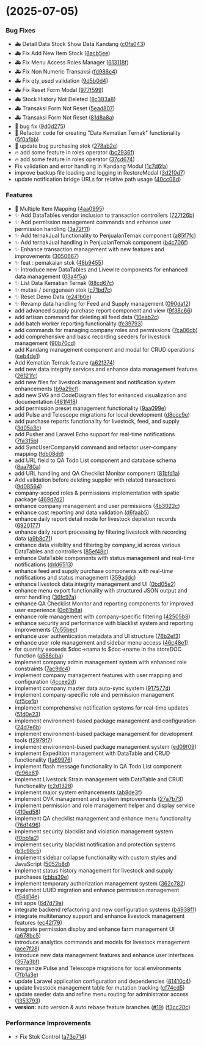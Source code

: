 #  (2025-07-05)


### Bug Fixes

* :ambulance: Detail Data Stock Show Data Kandang ([c0fa043](https://github.com/synard1/ximopet/commit/c0fa0430c00d0fd9a30612808f2aa00aabc7439e))
* :ambulance: Fix Add New Item Stock ([8acb5ee](https://github.com/synard1/ximopet/commit/8acb5ee4cce1ce43bd914c53de1eaf9331f8f8ac))
* :ambulance: Fix Menu Access Roles Manager ([613118f](https://github.com/synard1/ximopet/commit/613118f1b60cf84f7038c66ddd6039290a3da1f0))
* :ambulance: Fix Non Numeric Transaksi ([fd986c4](https://github.com/synard1/ximopet/commit/fd986c454a2a62a5c74c7c0cd45d40ab0fe002a5))
* :ambulance: Fix qty_used validation ([9d5b0d4](https://github.com/synard1/ximopet/commit/9d5b0d44fa1692496cf94e0250ceb54b3818bfd9))
* :ambulance: Fix Reset Form Modal ([977f599](https://github.com/synard1/ximopet/commit/977f599b6ca0d012c72554bf48a8e2e7f82fd211))
* :ambulance: Stock History Not Deleted ([8c383a8](https://github.com/synard1/ximopet/commit/8c383a81fd3647c02be9465347a33a182483fbf9))
* :ambulance: Transaksi Form Not Reset ([5ead807](https://github.com/synard1/ximopet/commit/5ead8074659eb206e2c084121bcbe0352a37bb99))
* :ambulance: Transaksi Form Not Reset ([81d8a8a](https://github.com/synard1/ximopet/commit/81d8a8a1f9b521e70475de4cb786bcface8061ba))
* :bug: bug fix ([9d0d275](https://github.com/synard1/ximopet/commit/9d0d275b421d1fb00478c1098243ace72dd18bf9))
* :bug: Refactor code for creating "Data Kematian Ternak" functionality ([5f0afbb](https://github.com/synard1/ximopet/commit/5f0afbbf6d0391cd3e8e3a6a48ffa92f6db7640f))
* :bug: update bug purchasing stok ([278ab2e](https://github.com/synard1/ximopet/commit/278ab2ed1a784a25ca78f16b8c1c51f088156429))
* :fire: add some feature in roles operator ([bc2936f](https://github.com/synard1/ximopet/commit/bc2936f1f1d4c5d3d278edb506d6b1198562ca3f))
* :fire: add some feature in roles operator ([37cd674](https://github.com/synard1/ximopet/commit/37cd6742ded1b9ba3c81b33f7f0422e6400a1eaa))
* Fix validation and error handling in Kandang Modul ([1c7d6fa](https://github.com/synard1/ximopet/commit/1c7d6fa3bfbc2e221a275c4c09b9079d8d348f37))
* improve backup file loading and logging in RestoreModal ([3d2f0d7](https://github.com/synard1/ximopet/commit/3d2f0d7b82e27a0327ac96acd6a9b9cee2e70313))
* update notification bridge URLs for relative path usage ([40cc08d](https://github.com/synard1/ximopet/commit/40cc08d7c5d50571b7fcb60f3e65300236ce2af7))


### Features

* :art: Multiple Item Mapping ([4aa0995](https://github.com/synard1/ximopet/commit/4aa099590bd2e54ae271c74570db82256c0c37b6))
* :sparkles: Add DataTables vendor inclusion to transaction controllers ([727f26b](https://github.com/synard1/ximopet/commit/727f26b57740de677943c1cdb26aa723839e0bf3))
* :sparkles: Add permission management commands and enhance user permission handling ([3a72f11](https://github.com/synard1/ximopet/commit/3a72f110b0ebf8689b2efe26372555a503de10fb))
* :sparkles: Add ternakJual functionality to PenjualanTernak component ([a85f7fc](https://github.com/synard1/ximopet/commit/a85f7fc9ac9b9a50a9a61ded920e4ca87d0e6fdf))
* :sparkles: Add ternakJual handling in PenjualanTernak component ([b4c706f](https://github.com/synard1/ximopet/commit/b4c706fd375b1b1539cda54f839b8d34af43e62c))
* :sparkles: Enhance transaction management with new features and improvements ([3050667](https://github.com/synard1/ximopet/commit/3050667b9873a71c3c2ef9bcf585c5984406f479))
* :sparkles: feat : pemakaian stok ([48b9455](https://github.com/synard1/ximopet/commit/48b94553dba23158440a6b906c23a2b7af28912b))
* :sparkles: Introduce new DataTables and Livewire components for enhanced data management ([03a4f5a](https://github.com/synard1/ximopet/commit/03a4f5a4fed81e94f7fb59423a5036b9df07cdbd))
* :sparkles: List Data Kematian Ternak ([88cd67c](https://github.com/synard1/ximopet/commit/88cd67c9a5e04e719cc8d420624b1da477654139))
* :sparkles: mutasi / penggunaan stok ([c71bd7c](https://github.com/synard1/ximopet/commit/c71bd7c8d4ee8d4ed75f6446c829bedaa2c3cb35))
* :sparkles: Reset Demo Data ([e241b0e](https://github.com/synard1/ximopet/commit/e241b0e25065da54edba83b3b76334a3bee4bbd4))
* :sparkles: Revamp data handling for Feed and Supply management ([090da12](https://github.com/synard1/ximopet/commit/090da12c7bd74a2ed7426b4072623561f15d09c4))
* add advanced supply purchase report component and view ([9f38c66](https://github.com/synard1/ximopet/commit/9f38c6657fc55d0b6d24943c6f86bb607f4d0417))
* add artisan command for deleting all feed data ([10eab2c](https://github.com/synard1/ximopet/commit/10eab2cc7cee62d55dbbab732044c10de7161602))
* add batch worker reporting functionality ([fc39793](https://github.com/synard1/ximopet/commit/fc397930d4649c47df7617f7afbc87d80f3b98b5))
* add commands for managing company roles and permissions ([7ca06cb](https://github.com/synard1/ximopet/commit/7ca06cbc87b9fe4a4bbf9d91248ec914ddc70fd5))
* add comprehensive and basic recording seeders for livestock management ([90b70cd](https://github.com/synard1/ximopet/commit/90b70cddab852e1be2882de6aead426e4ccffaa9))
* add Kandang management component and modal for CRUD operations ([ceb4de1](https://github.com/synard1/ximopet/commit/ceb4de18cc309220fe2c04ded1bf7e1aeba6faee))
* Add Kematian Ternak feature ([a62f374](https://github.com/synard1/ximopet/commit/a62f374130e90554719147c98851bf1d2fc1a8c7))
* add new data integrity services and enhance data management features ([26121fc](https://github.com/synard1/ximopet/commit/26121fc6f7c74bdaf8e7aee97154af0564a6be1b))
* add new files for livestock management and notification system enhancements ([b9a29cf](https://github.com/synard1/ximopet/commit/b9a29cfe386cc8734e7679f6ac6b3ec85e255800))
* add new SVG and CodeDiagram files for enhanced visualization and documentation ([481f418](https://github.com/synard1/ximopet/commit/481f418bcff782b7ade7d87794be3f13bab63cce))
* add permission preset management functionality ([9aa099e](https://github.com/synard1/ximopet/commit/9aa099edd0e93fc4a486f34592548c4715ca46ee))
* add Pulse and Telescope migrations for local development ([d8ccc9e](https://github.com/synard1/ximopet/commit/d8ccc9ef700e672861ea786b635fd11e094de8e0))
* add purchase reports functionality for livestock, feed, and supply ([3d05a3c](https://github.com/synard1/ximopet/commit/3d05a3c4e76ee2327955d5b7ed6188c281dea3f9))
* add Pusher and Laravel Echo support for real-time notifications ([7fa315b](https://github.com/synard1/ximopet/commit/7fa315b3869447d50bfc02af7e95b869269ba32e))
* add SyncUserCompanyId command and refactor user-company mapping ([fdb08dd](https://github.com/synard1/ximopet/commit/fdb08dd7f1027240eab3b7824f37ec46fcad8841))
* add URL field to QA Todo List component and database schema ([8aa780a](https://github.com/synard1/ximopet/commit/8aa780aedc078385a9d87f5eff683e3a2a6d63d9))
* add URL handling and QA Checklist Monitor component ([81bfd1a](https://github.com/synard1/ximopet/commit/81bfd1a887ff2e35c10385b59e064b74a05a334c))
* Add validation before deleting supplier with related transactions ([9d08564](https://github.com/synard1/ximopet/commit/9d085643ab46d0acfd2159f7d6e2c6607913e3e3))
* company-scoped roles & permissions implementation with spatie package ([469d7d2](https://github.com/synard1/ximopet/commit/469d7d29d715e4011e9c2a17e80c4a04ac93b038))
* enhance company management and user permissions ([4b3022c](https://github.com/synard1/ximopet/commit/4b3022ccdcca54170b1170d572a746276149aaee))
* enhance cost reporting and data validation ([d6faab5](https://github.com/synard1/ximopet/commit/d6faab549a166133eec5345f92fc73b1ef8c5dde))
* enhance daily report detail mode for livestock depletion records ([6920177](https://github.com/synard1/ximopet/commit/692017757e32d213ca0b5b60324fbafb97071727))
* enhance daily report processing by filtering livestock with recording data ([a9b8c71](https://github.com/synard1/ximopet/commit/a9b8c71ea4b1f91971a596f89dc161989bda3c39))
* enhance data visibility and filtering by company_id across various DataTables and controllers ([85ef48c](https://github.com/synard1/ximopet/commit/85ef48c5d0b1ecc7ffaaec4c6d4a187a7574656d))
* enhance DataTable components with status management and real-time notifications ([ddd6513](https://github.com/synard1/ximopet/commit/ddd6513485830dbb0f13fff57de8dc29ebee2d62))
* enhance feed and supply purchase components with real-time notifications and status management ([359addc](https://github.com/synard1/ximopet/commit/359addc5083aab3e0350318cb84e1284959d7364))
* enhance livestock data integrity management and UI ([0bd05e2](https://github.com/synard1/ximopet/commit/0bd05e2865c354fab38a28724f48c9f6704f9646))
* enhance menu export functionality with structured JSON output and error handling ([36fc97a](https://github.com/synard1/ximopet/commit/36fc97ae472ff3f560325e402d78a53865226c1c))
* enhance QA Checklist Monitor and reporting components for improved user experience ([0c61b8a](https://github.com/synard1/ximopet/commit/0c61b8ad14484079157bf143c2843e1e8f3425ab))
* enhance role management with company-specific filtering ([42505b8](https://github.com/synard1/ximopet/commit/42505b89a55f8f699aed072c9f5ca59291dac0c6))
* enhance security and performance with blacklist system and reporting improvements ([7c55bec](https://github.com/synard1/ximopet/commit/7c55bec92a8e4f364be37d79eb668e96184dd621))
* enhance user authentication metadata and UI structure ([76b2ef3](https://github.com/synard1/ximopet/commit/76b2ef37380a782325aa0cd157aa072b9c1c6845))
* enhance user role management and sidebar menu access ([46c48e1](https://github.com/synard1/ximopet/commit/46c48e1c05c13ec14c7837908c2bbcf9b732ee76))
* for quantity exceeds $doc->nama to $doc->name in the storeDOC function ([a586cba](https://github.com/synard1/ximopet/commit/a586cbabe2aa43c01a9d2841eb6b0c7a82ebb83a))
* implement company admin management system with enhanced role constraints ([7ac9dc4](https://github.com/synard1/ximopet/commit/7ac9dc4e8ab5daef993f73ab4fe32899e183cfe8))
* implement company management features with user mapping and configuration ([4ccee2d](https://github.com/synard1/ximopet/commit/4ccee2ddffb39a1d087cadef6cecd0cf637e1e52))
* implement company master data auto-sync system ([917577d](https://github.com/synard1/ximopet/commit/917577da20418d6c29303e6ed85720c6379a8de3))
* implement company-specific role and permission management ([cf5cefb](https://github.com/synard1/ximopet/commit/cf5cefbe0444c73d55f5dbc862ca2bbea1ca9af4))
* implement comprehensive notification systems for real-time updates ([51d0e23](https://github.com/synard1/ximopet/commit/51d0e230f0168336110f0dfd58238e26ad5d054e))
* implement environment-based package management and configuration ([24d7e6b](https://github.com/synard1/ximopet/commit/24d7e6bbe99906e458e29cd9926b60aee7e15ad8))
* implement environment-based package management for development tools ([f2979f7](https://github.com/synard1/ximopet/commit/f2979f72391eb86c74d04496340369ef2429d668))
* implement environment-based package management system ([ed09f09](https://github.com/synard1/ximopet/commit/ed09f094f6d0dbaab1cb1c60cc2db9f68f72e416))
* implement Expedition management with DataTable and CRUD functionality ([fa69976](https://github.com/synard1/ximopet/commit/fa699763f43dd68717a5cfa63efc171ea1f4cf3f))
* implement flash message functionality in QA Todo List component ([fc96e61](https://github.com/synard1/ximopet/commit/fc96e6109b96c34116a911fe5941c4cfea64e622))
* implement Livestock Strain management with DataTable and CRUD functionality ([c2d1328](https://github.com/synard1/ximopet/commit/c2d1328a4614c0714f8461f3c7905eb11f5597c5))
* implement major system enhancements ([ab8de3f](https://github.com/synard1/ximopet/commit/ab8de3f8e5df2263c75c2e49203d1c0f5b861cff))
* implement OVK management and system improvements ([27a7b73](https://github.com/synard1/ximopet/commit/27a7b7327a66b5c3c22b7ffb04707731ffd6481f))
* implement permission and role management helper and display service ([410ed58](https://github.com/synard1/ximopet/commit/410ed58364163170857b0b71e1d7be4b340c9595))
* implement QA checklist management and enhance menu functionality ([76d1496](https://github.com/synard1/ximopet/commit/76d149610f8c5677f8657ea2c46214101bc1498b))
* implement security blacklist and violation management system ([f0bb1a2](https://github.com/synard1/ximopet/commit/f0bb1a236375f81a8c7d1381fc11e4b5304fbff9))
* implement security blacklist notification and protection systems ([b3c98c5](https://github.com/synard1/ximopet/commit/b3c98c55803df2454b3349d083277a0d0117666d))
* implement sidebar collapse functionality with custom styles and JavaScript ([5052b8d](https://github.com/synard1/ximopet/commit/5052b8d434ed185a947715e87460bc0255821b99))
* implement status history management for livestock and supply purchases ([cbba39e](https://github.com/synard1/ximopet/commit/cbba39eed4276ef18cf54eda3db691ada851bbea))
* implement temporary authorization management system ([362c782](https://github.com/synard1/ximopet/commit/362c78227373a379e73f8448010a0b9c556aaaa7))
* implement UUID migration and enhance permission management ([f54d14e](https://github.com/synard1/ximopet/commit/f54d14e3413cc4bcac696cc826c121722c5aa2ca))
* init apps ([6d7d79a](https://github.com/synard1/ximopet/commit/6d7d79acc8a0667b2c867d32f3c524206a790854))
* integrate backend refactoring and new configuration systems ([b4938f1](https://github.com/synard1/ximopet/commit/b4938f183334e31bfffeda3d8f2494e169372142))
* integrate multitenancy support and enhance livestock management features ([ec42f79](https://github.com/synard1/ximopet/commit/ec42f79da50847cfe667a6203d3aa81e55602937))
* integrate permission display and enhance farm management UI ([a678bc5](https://github.com/synard1/ximopet/commit/a678bc5cdc701ca25742a8add4a138a25669aece))
* introduce analytics commands and models for livestock management ([ace7f28](https://github.com/synard1/ximopet/commit/ace7f28806229057401354b17a42f8f42b230fc0))
* introduce new data management features and enhance user interfaces ([357a3bf](https://github.com/synard1/ximopet/commit/357a3bf5fd7dd6aae87125bd15c88e9e6f7e536f))
* reorganize Pulse and Telescope migrations for local environments ([7fb1a3e](https://github.com/synard1/ximopet/commit/7fb1a3e559d7eccc5a4b039413d79787159805b4))
* update Laravel application configuration and dependencies ([81410c4](https://github.com/synard1/ximopet/commit/81410c4ba81047b4bf8a8587031a04787044f8fc))
* update livestock management table for mutation tracking ([cf74cd5](https://github.com/synard1/ximopet/commit/cf74cd543e803afdcf585acef16d3822e3aaccfb))
* update seeder data and refine menu routing for administrator access ([1353793](https://github.com/synard1/ximopet/commit/13537930e950830aceb6571c8ad05579b3e896d8))
* **version:** auto version & auto rebase feature branches ([#19](https://github.com/synard1/ximopet/issues/19)) ([f3cc20c](https://github.com/synard1/ximopet/commit/f3cc20cbfa60911cc25c5d43dfd2e38a3be4361c))


### Performance Improvements

* :zap: Fix Stok Control ([a73e714](https://github.com/synard1/ximopet/commit/a73e714e9972a9b3fa4e08ee5cc52aed5cfd5434))



